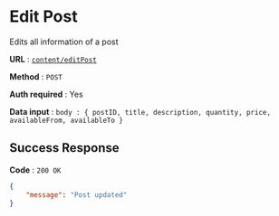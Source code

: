 # Edit Post

Edits all information of a post

**URL** : [`content/editPost`](../API/routes/create.js#L48)

**Method** : `POST`

**Auth required** : Yes

**Data input** : `body : { postID, title, description, quantity, price, availableFrom, availableTo }`

## Success Response

**Code** : `200 OK`

```json
{
    "message": "Post updated"
}
```